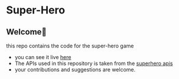 # Super-Hero
## Welcome🌺
this repo contains the code for the super-hero game
- you can see it live [here](https://super-hero-5bw.pages.dev/)
- The APIs used in this repository is taken from the [superhero apis](https://www.superheroapi.com/ids.html)
- your contributions and suggestions are welcome.

